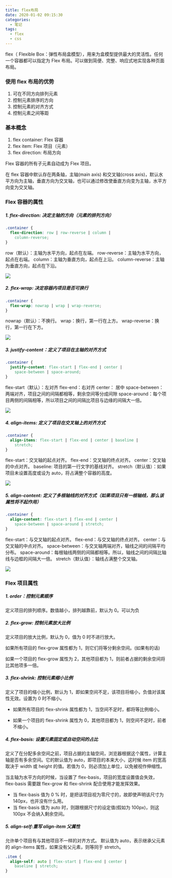 ```yaml
---
title: flex布局
date: 2020-01-02 09:15:30
categories:
  - 笔记
tags:
  - flex
  - css
---
```


flex（ Flexible Box：弹性布局盒模型），用来为盒模型提供最大的灵活性。任何一个容器都可以指定为 Flex 布局。可以做到简便、完整、响应式地实现各种页面布局。

### 使用 flex 布局的优势

1. 可在不同方向排列元素
2. 控制元素排序的方向
3. 控制元素的对齐方式
4. 控制元素之间等距

### 基本概念

1. flex container: Flex 容器
2. flex item: Flex 项目（元素）
3. flex direction: 布局方向

Flex 容器的所有子元素自动成为 Flex 项目。

在 flex 容器中默认存在两条轴，主轴(main axis) 和交叉轴(cross axis)，默认水平方向为主轴，垂直方向为交叉轴，也可以通过修改使垂直方向变为主轴，水平方向变为交叉轴。

### Flex 容器的属性

##### 1. flex-direction: 决定主轴的方向（元素的排列方向）

```css
.container {
  flex-direction: row | row-reverse | column |
    column-reverse;
}
```

row（默认）：主轴为水平方向，起点在左端。
row-reverse：主轴为水平方向，起点在右端。
column：主轴为垂直方向，起点在上沿。
column-reverse：主轴为垂直方向，起点在下沿。

![](flex/1.png)

##### 2. flex-wrap: 决定容器内项目是否可换行

```css
.container {
  flex-wrap: nowrap | wrap | wrap-reverse;
}
```

nowrap（默认）：不换行。
wrap：换行，第一行在上方。
wrap-reverse：换行，第一行在下方。

![](flex/2.png)

##### 3. justify-content：定义了项目在主轴的对齐方式

```css
.container {
  justify-content: flex-start | flex-end | center |
    space-between | space-around;
}
```

flex-start（默认）：左对齐
flex-end：右对齐
center： 居中
space-between：两端对齐，项目之间的间隔都相等，剩余空间等分成间隙
space-around：每个项目两侧的间隔相等，所以项目之间的间隔比项目与边缘的间隔大一倍。

![](flex/3.png)

##### 4. align-items: 定义了项目在交叉轴上的对齐方式

```css
.container {
  align-items: flex-start | flex-end | center | baseline |
    stretch;
}
```

flex-start：交叉轴的起点对齐。
flex-end：交叉轴的终点对齐。
center：交叉轴的中点对齐。
baseline: 项目的第一行文字的基线对齐。
stretch（默认值）：如果项目未设置高度或设为 auto，将占满整个容器的高度。

![](flex/4.png)

##### 5. align-content: 定义了多根轴线的对齐方式（如果项目只有一根轴线，那么该属性将不起作用）

```css
.container {
  align-content: flex-start | flex-end | center |
    space-between | space-around | stretch;
}
```

flex-start：与交叉轴的起点对齐。
flex-end：与交叉轴的终点对齐。
center：与交叉轴的中点对齐。
space-between：与交叉轴两端对齐，轴线之间的间隔平均分布。
space-around：每根轴线两侧的间隔都相等。所以，轴线之间的间隔比轴线与边框的间隔大一倍。
stretch（默认值）：轴线占满整个交叉轴。

![](flex/5.png)

### Flex 项目属性

##### 1. order：控制元素顺序

定义项目的排列顺序。数值越小，排列越靠前，默认为 0。可以为负

##### 2. flex-grow: 控制元素放大比例

定义项目的放大比例，默认为 0，值为 0 时不进行放大。

如果所有项目的 flex-grow 属性都为 1，则它们将等分剩余空间。(如果有的话)

如果一个项目的 flex-grow 属性为 2，其他项目都为 1，则前者占据的剩余空间将比其他项多一倍。

##### 3. flex-shrink: 控制元素缩小比例

定义了项目的缩小比例，默认为 1，即如果空间不足，该项目将缩小，负值对该属性无效。设置为 0 时不缩小。

- 如果所有项目的 flex-shrink 属性都为 1，当空间不足时，都将等比例缩小。

- 如果一个项目的 flex-shrink 属性为 0，其他项目都为 1，则空间不足时，前者不缩小。

##### 4. flex-basis: 设置元素固定或自动空间的占比

定义了在分配多余空间之前，项目占据的主轴空间，浏览器根据这个属性，计算主轴是否有多余空间。它的默认值为 auto，即项目的本来大小，这时候 item 的宽高取决于 width 或 height 的值。若值为 0，则必须加上单位，以免被视作伸缩性。

当主轴为水平方向的时候，当设置了 flex-basis，项目的宽度设置值会失效，flex-basis 需要跟 flex-grow 和 flex-shrink 配合使用才能发挥效果。

- 当 flex-basis 值为 0 % 时，是把该项目视为零尺寸的，故即使声明该尺寸为 140px，也并没有什么用。
- 当 flex-basis 值为 auto 时，则跟根据尺寸的设定值(假如为 100px)，则这 100px 不会纳入剩余空间。

##### 5. align-self:重写 align-item 父属性

允许单个项目有与其他项目不一样的对齐方式。
默认值为 auto，表示继承父元素的 align-items 属性，如果没有父元素，则等同于 stretch。

```css
.item {
  align-self: auto | flex-start | flex-end | center |
    baseline | stretch;
}
```
